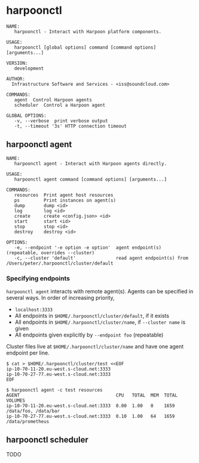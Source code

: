 # harpoonctl

```
NAME:
   harpoonctl - Interact with Harpoon platform components.

USAGE:
   harpoonctl [global options] command [command options] [arguments...]

VERSION:
   development

AUTHOR:
  Infrastructure Software and Services - <iss@soundcloud.com>

COMMANDS:
   agent  Control Harpoon agents
   scheduler  Control a Harpoon agent

GLOBAL OPTIONS:
   -v, --verbose  print verbose output
   -t, --timeout '3s' HTTP connection timeout
```

## harpoonctl agent

```
NAME:
   harpoonctl agent - Interact with Harpoon agents directly.

USAGE:
   harpoonctl agent command [command options] [arguments...]

COMMANDS:
   resources  Print agent host resources
   ps         Print instances on agent(s)
   dump       dump <id>
   log        log <id>
   create     create <config.json> <id>
   start      start <id>
   stop       stop <id>
   destroy    destroy <id>

OPTIONS:
   -e, --endpoint '-e option -e option'  agent endpoint(s) (repeatable, overrides --cluster)
   -c, --cluster 'default'               read agent endpoint(s) from /Users/peter/.harpoonctl/cluster/default
```

### Specifying endpoints

`harpoonctl agent` interacts with remote agent(s). Agents can be specified in
several ways. In order of increasing priority,

- `localhost:3333`
- All endpoints in `$HOME/.harpoonctl/cluster/default`, if it exists
- All endpoints in `$HOME/.harpoonctl/cluster/name`, if `--cluster name` is given
- All endpoints given explicitly by `--endpoint foo` (repeatable)

Cluster files live at `$HOME/.harpoonctl/cluster/name` and have one agent
endpoint per line.

```
$ cat > $HOME/.harpoonctl/cluster/test <<EOF
ip-10-70-11-20.eu-west.s-cloud.net:3333
ip-10-70-27-77.eu-west.s-cloud.net:3333
EOF

$ harpoonctl agent -c test resources
AGENT                                    CPU   TOTAL  MEM  TOTAL  VOLUMES
ip-10-70-11-20.eu-west.s-cloud.net:3333  0.00  1.00   0    1659   /data/foo, /data/bar
ip-10-70-27-77.eu-west.s-cloud.net:3333  0.10  1.00   64   1659   /data/prometheus
```

## harpoonctl scheduler

TODO